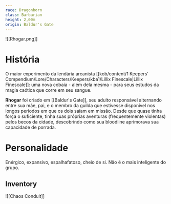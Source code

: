 ```yaml
---
race: Dragonborn
class: Barbarian
height: 2,00m
origin: Baldur's Gate
---
```


![[Rhogar.png]]

# História
O maior experimento da lendária arcanista [[kob/content/1 Keepers' Compendium/Lore/Characters/Keepers/kba1/Lillix Finescale|Lillix Finescale]]: uma nova cobaia - além dela mesma - para seus estudos da magia caótica que corre em seu sangue. 

**Rhogar** foi criado em [[Baldur's Gate]], seu adulto responsável alternando entre sua mãe, pai, e o membro da guilda que estivesse disponível nos longos períodos em que os dois saíam em missão. Desde que quase tinha força o suficiente, tinha suas próprias aventuras (frequentemente violentas) pelos becos da cidade, descobrindo como sua bloodline aprimorava sua capacidade de porrada. 

# Personalidade
Enérgico, expansivo, espalhafatoso, cheio de si. Não é o mais inteligente do grupo.

## Inventory
![[Chaos Conduit]]